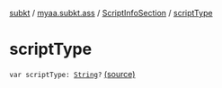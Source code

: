 [subkt](../../index.md) / [myaa.subkt.ass](../index.md) / [ScriptInfoSection](index.md) / [scriptType](./script-type.md)

# scriptType

`var scriptType: `[`String`](https://kotlinlang.org/api/latest/jvm/stdlib/kotlin/-string/index.html)`?` [(source)](https://github.com/Myaamori/SubKt/blob/0.1.9/src/main/kotlin/myaa/subkt/ass/parser.kt#L712)